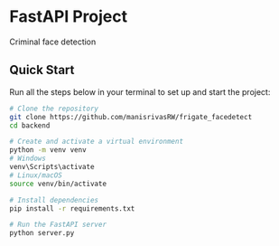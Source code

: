 # FastAPI Project

Criminal face detection 

## Quick Start

Run all the steps below in your terminal to set up and start the project:

```bash
# Clone the repository
git clone https://github.com/manisrivasRW/frigate_facedetect
cd backend

# Create and activate a virtual environment
python -m venv venv
# Windows
venv\Scripts\activate
# Linux/macOS
source venv/bin/activate

# Install dependencies
pip install -r requirements.txt

# Run the FastAPI server
python server.py
